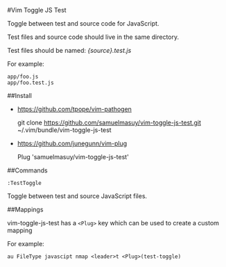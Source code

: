 #Vim Toggle JS Test

Toggle between test and source code for JavaScript.

Test files and source code should live in the same directory.

Test files should be named: *{source}.test.js*

For example:

    app/foo.js
	app/foo.test.js

##Install

* https://github.com/tpope/vim-pathogen

    git clone https://github.com/samuelmasuy/vim-toggle-js-test.git ~/.vim/bundle/vim-toggle-js-test

* https://github.com/junegunn/vim-plug

    Plug 'samuelmasuy/vim-toggle-js-test'

##Commands

`:TestToggle`

Toggle between test and source JavaScript files.

##Mappings

vim-toggle-js-test has a `<Plug>` key which can be used to create a custom mapping

For example:

	au FileType javascipt nmap <leader>t <Plug>(test-toggle)
